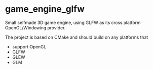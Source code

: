 # game_engine_glfw

Small selfmade 3D game engine, using GLFW as its cross platform OpenGL/Windowing provider. 

The project is based on CMake and should build on any platforms that 
* support OpenGL
* GLFW
* GLEW
* GLM
